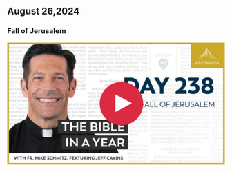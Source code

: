 ## August 26,2024

### Fall of Jerusalem

[![Fall of Jerusalem](https://raw.githubusercontent.com/linusjf/BIAY/main/August/jpgs/Day239.jpg)](https://youtu.be/FfHCjnYcnXI "Fall of Jerusalem")
